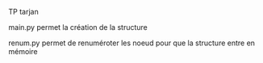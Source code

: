 TP tarjan

main.py permet la création de la structure

renum.py permet de renuméroter les noeud pour que la structure entre en mémoire

